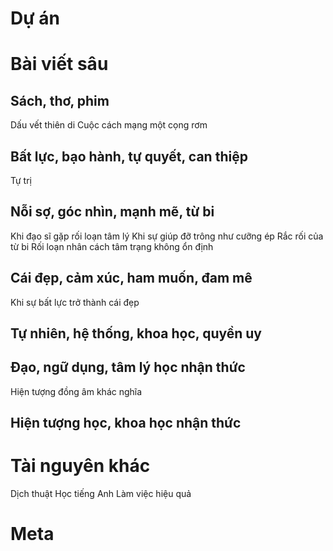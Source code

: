 
# Dự án

# Bài viết sâu

## Sách, thơ, phim
Dấu vết thiên di
Cuộc cách mạng một cọng rơm

## Bất lực, bạo hành, tự quyết, can thiệp
Tự trị

## Nỗi sợ, góc nhìn, mạnh mẽ, từ bi
Khi đạo sĩ gặp rối loạn tâm lý
Khi sự giúp đỡ trông như cưỡng ép
Rắc rối của từ bi
Rối loạn nhân cách tâm trạng không ổn định

## Cái đẹp, cảm xúc, ham muốn, đam mê
Khi sự bất lực trở thành cái đẹp

## Tự nhiên, hệ thống, khoa học, quyền uy

## Đạo, ngữ dụng, tâm lý học nhận thức
Hiện tượng đồng âm khác nghĩa

## Hiện tượng học, khoa học nhận thức

# Tài nguyên khác
Dịch thuật
Học tiếng Anh
Làm việc hiệu quả

# Meta
